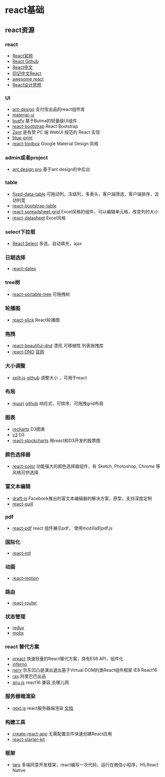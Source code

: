 # react基础

## react资源

### react

* [React官网](https://reactjs.org/)
* [React Github](https://github.com/facebook/react)
* [React中文](https://zh-hans.reactjs.org/)
* [印记中文React](https://react.docschina.org/)
* [awesome react](https://github.com/enaqx/awesome-react)
* [React设计思想](https://github.com/react-guide/react-basic)

### UI

* [ant-design](http://ant.design/) 支付宝出品的react组件库
* [material-ui](http://www.material-ui.com/#/)
* [buefy](https://github.com/buefy/buefy/) 基于Bulma的轻量级UI组件
* [react-bootstrap](http://react-bootstrap.github.io/) React Bootstrap
* [Zent](https://github.com/youzan/zent) 是有赞 PC 端 WebUI 规范的 React 实现
* [blue-print](https://github.com/palantir/blueprint)
* [react-toolbox](https://github.com/react-toolbox/react-toolbox/) Google Material Design 风格

### admin或者project

* [ant design pro](https://pro.ant.design) 基于ant design的中后台

### table

* [fixed-data-table](http://facebook.github.io/fixed-data-table/example-object-data.html)  可拖动列，冻结列，多表头，客户端筛选，客户端排序，流动列宽
* [react-bootstrap-table](http://allenfang.github.io/react-bootstrap-table/example.html)
* [react-spreadsheet-grid](https://github.com/denisraslov/react-spreadsheet-grid) Excel风格的组件，可以编辑单元格，改变列的大小
* [react-datasheet](https://github.com/nadbm/react-datasheet) Excel风格

### select下拉框

* [React Select](https://github.com/JedWatson/react-select) 多选，自动填充，ajax

### 日期选择

* [react-dates](https://github.com/airbnb/react-dates)

### tree树

* [react-sortable-tree](https://github.com/frontend-collective/react-sortable-tree) 可拖拽树

### 轮播图

* [react-slick](https://github.com/akiran/react-slick) React轮播图

### 拖拽

* [react-beautiful-dnd](https://github.com/atlassian/react-beautiful-dnd) 漂亮,可移植性 列表拖拽库
* [react-DND](https://github.com/react-dnd/react-dnd) [官网](http://react-dnd.github.io/react-dnd/about)

### 大小调整

* [split.js](https://split.js.org/) [github](https://github.com/nathancahill/split/) 调整大小 ，可用于react

### 布局

* [muuri](https://haltu.github.io/muuri/) [github](https://github.com/haltu/muuri) 响应式，可排序，可拖拽grid布局

### 图表

* [recharts](https://github.com/recharts/recharts) D3图表
* [v3](https://github.com/hshoff/vx) D3
* [react-stockcharts](https://github.com/rrag/react-stockcharts) 用react和D3开发的股票图

### 颜色选择器

* [react-color](https://github.com/casesandberg/react-color) 功能强大的颜色选择器组件，有 Sketch, Photoshop, Chrome 等风格可供选择

### 富文本编辑

* [draft-js](https://github.com/facebook/draft-js) Facebook推出的富文本编辑器的解决方案，原型，支持深度定制
* [react-quill](https://github.com/zenoamaro/react-quill)

### pdf

* [react-pdf](https://github.com/wojtekmaj/react-pdf) react
组件展示pdf， 使用mozilla的pdf.js

### 国际化

* [react-intl](https://github.com/yahoo/react-intl)

### 动画

* [react-motion](https://github.com/chenglou/react-motion)

### 路由

* [react-router](https://github.com/ReactTraining/react-router) 

### 状态管理

* [redux](https://github.com/reduxjs/redux)
* [mobx](https://github.com/mobxjs/mobx)

### react 替代方案

* [preact](https://github.com/developit/preact) 快速轻量的React替代方案，具有ES6 API，组件化
* [inferno](https://github.com/infernojs/inferno)
* [nerv](https://github.com/NervJS/nerv) 京东凹凸是演出退出基于Virtual DOM的类React组件框架 IE8 React16
* [rax](https://github.com/alibaba/rax) 阿里巴巴出品
* [anu.js](https://github.com/RubyLouvre/anu) react16 兼容,去哪儿网

### 服务器端渲染

* [next.js](https://github.com/zeit/next.js) react服务器端渲染  [文档](https://cn.mobx.js.org/)

### 构建工具

* [create-react-app](https://github.com/facebook/create-react-app) 无需配置文件快速创建React应用
* [react-starter-kit](https://github.com/kriasoft/react-starter-kit)

### 框架

* [taro](https://taro.aotu.io/) 多端同意开发框架，react编写一次代码，运行在微信小程序，H5,React Native
  
